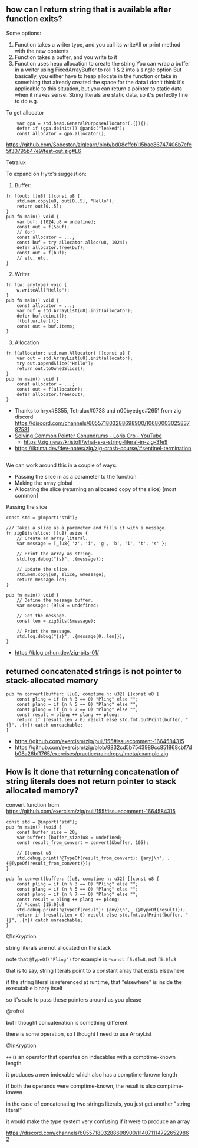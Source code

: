 ## how can I return string that is available after function exits?

Some options:

1. Function takes a writer type, and you call its writeAll or print method with the new contents
2. Function takes a buffer, and you write to it
3. Function uses heap allocation to create the string
   You can wrap a buffer in a writer using FixedArrayBuffer to roll 1 & 2 into a single option
   But basically, you either have to heap allocate in the function or take in something that already created the space for the data
   I don't think it's applicable to this situation, but you can return a pointer to static data when it makes sense. String literals are static data, so it's perfectly fine to do e.g.

To get allocator

```zig
    var gpa = std.heap.GeneralPurposeAllocator(.{}){};
    defer if (gpa.deinit()) @panic("leaked");
    const allocator = gpa.allocator();
```

https://github.com/Sobeston/ziglearn/blob/bd08cffcb115bae86747406b7efc5f30795b47e9/test-out.zig#L6

Tetralux

To expand on Hyrx's suggestion:

1. Buffer:

```zig
fn f(out: []u8) []const u8 {
    std.mem.copy(u8, out[0..5], "Hello");
    return out[0..5];
}
pub fn main() void {
    var buf: [1024]u8 = undefined;
    const out = f(&buf);
    // (or)
    const allocator = ...;
    const buf = try allocator.alloc(u8, 1024);
    defer allocator.free(buf);
    const out = f(buf);
    // etc, etc.
}
```

2. Writer

```zig
fn f(w: anytype) void {
    w.writeAll("Hello");
}
pub fn main() void {
    const allocator = ...;
    var buf = std.ArrayList(u8).init(allocator);
    defer buf.deinit();
    f(buf.writer());
    const out = buf.items;
}
```

3. Allocation

```zig
fn f(allocator: std.mem.Allocator) []const u8 {
    var out = std.ArrayList(u8).init(allocator);
    try out.appendSlice("Hello");
    return out.toOwnedSlice();
}
pub fn main() void {
    const allocator = ...;
    const out = f(allocator);
    defer allocator.free(out);
}
```

- Thanks to hryx#8355, Tetralux#0738 and n00byedge#2651 from zig discord https://discord.com/channels/605571803288698900/1068000302583787531
- [Solving Common Pointer Conundrums - Loris Cro - YouTube](https://www.youtube.com/watch?v=VgjRyaRTH6E)
  - https://zig.news/kristoff/what-s-a-string-literal-in-zig-31e9
- https://ikrima.dev/dev-notes/zig/zig-crash-course/#sentinel-termination

##

We can work around this in a couple of ways:

- Passing the slice in as a parameter to the function
- Making the array global
- Allocating the slice (returning an allocated copy of the slice) [most common]

Passing the slice

```zig
const std = @import("std");

/// Takes a slice as a parameter and fills it with a message.
fn zigBits(slice: []u8) usize {
    // Create an array literal.
    var message = [_]u8{ 'z', 'i', 'g', 'b', 'i', 't', 's' };

    // Print the array as string.
    std.log.debug("{s}", .{message});

    // Update the slice.
    std.mem.copy(u8, slice, &message);
    return message.len;
}

pub fn main() void {
    // Define the message buffer.
    var message: [9]u8 = undefined;

    // Get the message.
    const len = zigBits(&message);

    // Print the message.
    std.log.debug("{s}", .{message[0..len]});
}
```

- https://blog.orhun.dev/zig-bits-01/

## returned concatenated strings is not pointer to stack-allocated memory

```zig
pub fn convert(buffer: []u8, comptime n: u32) []const u8 {
    const pling = if (n % 3 == 0) "Pling" else "";
    const plang = if (n % 5 == 0) "Plang" else "";
    const plong = if (n % 7 == 0) "Plong" else "";
    const result = pling ++ plang ++ plong;
    return if (result.len > 0) result else std.fmt.bufPrint(buffer, "{}", .{n}) catch unreachable;
}
```

- https://github.com/exercism/zig/pull/155#issuecomment-1664584315
- https://github.com/exercism/zig/blob/8832cd5b7543989cc851868cbf7db08a26bf1765/exercises/practice/raindrops/.meta/example.zig 

## How is it done that returning concatenation of string literals does not return pointer to stack allocated memory?

convert function from https://github.com/exercism/zig/pull/155#issuecomment-1664584315

```zig
const std = @import("std");
pub fn main() !void {
    const buffer_size = 20;
    var buffer: [buffer_size]u8 = undefined;
    const result_from_convert = convert(&buffer, 105);

    // []const u8
    std.debug.print("@TypeOf(result_from_convert): {any}\n", .{@TypeOf(result_from_convert)});
}

pub fn convert(buffer: []u8, comptime n: u32) []const u8 {
    const pling = if (n % 3 == 0) "Pling" else "";
    const plang = if (n % 5 == 0) "Plang" else "";
    const plong = if (n % 7 == 0) "Plong" else "";
    const result = pling ++ plang ++ plong;
    // *const [15:0]u8
    std.debug.print("@TypeOf(result): {any}\n", .{@TypeOf(result)});
    return if (result.len > 0) result else std.fmt.bufPrint(buffer, "{}", .{n}) catch unreachable;
}
```

@InKryption

string literals are not allocated on the stack

note that `@TypeOf("Pling")` for example is `*const [5:0]u8`, not `[5:0]u8`

that is to say, string literals point to a constant array that exists elsewhere

if the string literal is referenced at runtime, that "elsewhere" is inside the executable binary itself

so it's safe to pass these pointers around as you please

@rofrol

but I thought concatenation is something different

there is some operation, so I thought I need to use ArrayList

@InKryption

`++` is an operator that operates on indexables with a comptime-known length

it produces a new indexable which also has a comptime-known length

if both the operands were comptime-known, the result is also comptime-known

in the case of concatenating two strings literals, you just get another "string literal" 

it would make the type system very confusing if it were to produce an array

https://discord.com/channels/605571803288698900/1140711147226529862
